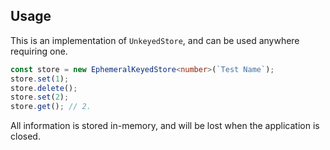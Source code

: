 ## Usage

This is an implementation of `UnkeyedStore`, and can be used anywhere requiring
one.

```typescript
const store = new EphemeralKeyedStore<number>(`Test Name`);
store.set(1);
store.delete();
store.set(2);
store.get(); // 2.
```

All information is stored in-memory, and will be lost when the application is
closed.
